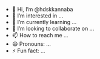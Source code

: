 - 👋 Hi, I’m @hdskkannaba
- 👀 I’m interested in ...
- 🌱 I’m currently learning ...
- 💞️ I’m looking to collaborate on ...
- 📫 How to reach me ...
- 😄 Pronouns: ...
- ⚡ Fun fact: ...

<!---
hdskkannaba/hdskkannaba is a ✨ special ✨ repository because its `README.md` (this file) appears on your GitHub profile.
You can click the Preview link to take a look at your changes.
--->
